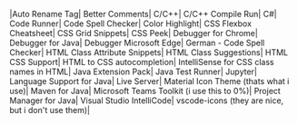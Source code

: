 |Auto Rename Tag|
Better Comments|
C/C++|
C/C++ Compile Run|
C#|
Code Runner|
Code Spell Checker|
Color Highlight|
CSS Flexbox Cheatsheet|
CSS Grid Snippets|
CSS Peek|
Debugger for Chrome|
Debugger for Java|
Debugger Microsoft Edge|
German - Code Spell Checker| 
HTML Class Attribute Snippets|
HTML Class Suggestions|
HTML CSS Support|
HTML to CSS autocompletion|
IntelliSense for CSS class names in HTML|
Java Extension Pack|
Java Test Runner|
Jupyter|
Language Support for Java|
Live Server|
Material Icon Theme (thats what i use)| 
Maven for Java|
Microsoft Teams Toolkit (i use this to 0%)|
Project Manager for Java|
Visual Studio IntelliCode|
vscode-icons (they are nice, but i don't use them)|

